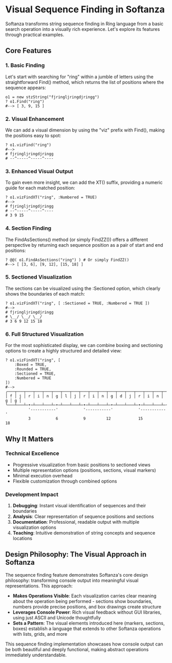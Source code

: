 # Visual Sequence Finding in Softanza

Softanza transforms string sequence finding in Ring language from a basic search operation into a visually rich experience. Let's explore its features through practical examples.

## Core Features

### 1. Basic Finding
Let's start with searching for "ring" within a jumble of letters using the straightforward Find() method, which returns the list of positions where the sequence appears:

```ring
o1 = new stzString("fjringljringdjringg")
? o1.Find("ring")
#--> [ 3, 9, 15 ]
```

### 2. Visual Enhancement

We can add a visual dimension by using the "viz" prefix with Find(), making the positions easy to spot:

```ring
? o1.vizFind("ring")
#-->
# fjringljringdjringg
# --^-----^-----^----
```

### 3. Enhanced Visual Output
To gain even more insight, we can add the XT() suffix, providing a numeric guide for each matched position:

```ring
? o1.vizFindXT("ring", :Numbered = TRUE)
#-->
# fjringljringdjringg
# --^-----^-----^----
# 3 9 15
```

### 4. Section Finding
The FindAsSections() method (or simply FindZZ()) offers a different perspective by returning each sequence position as a pair of start and end positions:

```ring
? @@( o1.FindAsSections("ring") ) # Or simply FindZZ()
#--> [ [3, 6], [9, 12], [15, 18] ]
```

### 5. Sectioned Visualization
The sections can be visualized using the :Sectioned option, which clearly shows the boundaries of each match:

```ring
? o1.vizFindXT("ring", [ :Sectioned = TRUE, :Numbered = TRUE ])
#-->
# fjringljringdjringg
# \__/ \__/ \__/
# 3 6 9 12 15 18
```

### 6. Full Structured Visualization
For the most sophisticated display, we can combine boxing and sectioning options to create a highly structured and detailed view:

```ring
? o1.vizFindXT("ring", [
	:Boxed = TRUE, 
	:Rounded = TRUE, 
	:Sectioned = TRUE, 
	:Numbered = TRUE 
])
#-->
╭───┬───┬───┬───┬───┬───┬───┬───┬───┬───┬───┬───┬───┬───┬───┬───┬───┬───┬───╮
│ f │ j │ r │ i │ n │ g │ l │ j │ r │ i │ n │ g │ d │ j │ r │ i │ n │ g │ g │
╰───┴───┴─•─┴───┴───┴─•─┴───┴───┴─•─┴───┴───┴─•─┴───┴───┴─•─┴───┴───┴─•─┴───╯
          '-----------'           '-----------'           '-----------'
          3           6           9         12            15         18
```

## Why It Matters

### Technical Excellence
- Progressive visualization from basic positions to sectioned views
- Multiple representation options (positions, sections, visual markers)
- Minimal execution overhead
- Flexible customization through combined options

### Development Impact
1. **Debugging**: Instant visual identification of sequences and their boundaries
2. **Analysis**: Clear representation of sequence positions and sections
3. **Documentation**: Professional, readable output with multiple visualization options
4. **Teaching**: Intuitive demonstration of string concepts and sequence locations

## Design Philosophy: The Visual Approach in Softanza

The sequence finding feature demonstrates Softanza's core design philosophy: transforming console output into meaningful visual representations. This approach:

- **Makes Operations Visible**: Each visualization carries clear meaning about the operation being performed - sections show boundaries, numbers provide precise positions, and box drawings create structure
- **Leverages Console Power**: Rich visual feedback without GUI libraries, using just ASCII and Unicode thoughtfully
- **Sets a Pattern**: The visual elements introduced here (markers, sections, boxes) establish a language that extends to other Softanza operations with lists, grids, and more

This sequence finding implementation showcases how console output can be both beautiful and deeply functional, making abstract operations immediately understandable.
